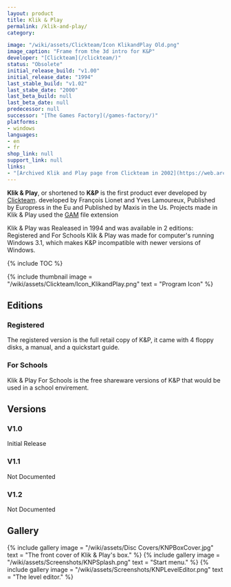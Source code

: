 ```yaml
---
layout: product
title: Klik & Play
permalink: /klik-and-play/
category:

image: "/wiki/assets/Clickteam/Icon KlikandPlay Old.png"
image_caption: "Frame from the 3d intro for K&P"
developer: "[Clickteam](/clickteam/)"
status: "Obsolete"
initial_release_build: "v1.00"
initial_release_date: "1994"
last_stable_build: "v1.02"
last_stabe_date: "2000"
last_beta_build: null
last_beta_date: null
predecessor: null
successor: "[The Games Factory](/games-factory/)"
platforms:
- windows
languages:
- en
- fr
shop_link: null
support_link: null
links: 
- "[Archived Klik and Play page from Clickteam in 2002](https://web.archive.org/web/20000606113504/http://clickteam.com/web/knp/about_cadre.htm)"
---
```


**Klik & Play**, or shortened to **K&P** is the first product ever developed by [Clickteam](/clickteam). developed by François Lionet and Yves Lamoureux, Published by Europress in the Eu and Published by Maxis in the Us. Projects made in Klik & Play used the [GAM] file extension

Klik & Play was Realeased in 1994 and was available in 2 editions: Registered and For Schools
Klik & Play was made for computer's running Windows 3.1, which makes K&P incompatible with newer versions of Windows.

{% include TOC %}

{% include thumbnail
    image = "/wiki/assets/Clickteam/Icon_KlikandPlay.png"
    text = "Program Icon"
%}

## Editions

### Registered
The registered version is the full retail copy of K&P, it came with 4 floppy disks, a manual, and a quickstart guide.

### For Schools
Klik & Play For Schools is the free shareware versions of K&P that would be used in a school envirement.

## Versions

### V1.0
Initial Release

### V1.1
Not Documented

### V1.2
Not Documented

## Gallery
{% include gallery
    image = "/wiki/assets/Disc Covers/KNPBoxCover.jpg"
    text = "The front cover of Klik & Play's box."
%}
{% include gallery
    image = "/wiki/assets/Screenshots/KNPSplash.png"
    text = "Start menu."
%}
{% include gallery
    image = "/wiki/assets/Screenshots/KNPLevelEditor.png"
    text = "The level editor."
%}

[GAM]: /file-extensions/GAM/